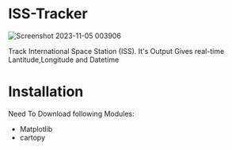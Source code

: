 # ISS-Tracker
![Screenshot 2023-11-05 003906](https://github.com/Unkown-Bug/ISS-Tracker/assets/87372653/185652cf-0547-4f39-b57a-d10c2ba380c6)

Track International Space Station (ISS). It's Output Gives real-time Lantitude,Longitude and Datetime

# Installation
Need To Download following Modules:
* Matplotlib
* cartopy
  

